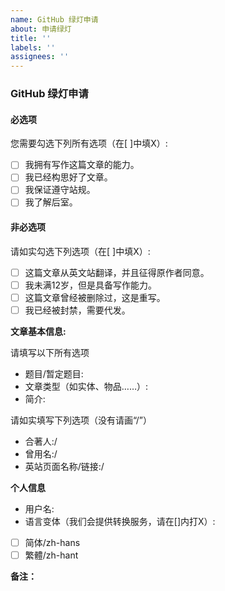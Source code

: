 ```yaml
---
name: GitHub 绿灯申请
about: 申请绿灯
title: ''
labels: ''
assignees: ''
---
```


### GitHub 绿灯申请

#### 必选项
您需要勾选下列所有选项（在[ ]中填X）:

- [ ] 我拥有写作这篇文章的能力。
- [ ] 我已经构思好了文章。
- [ ] 我保证遵守站规。
- [ ] 我了解后室。

#### 非必选项
请如实勾选下列选项（在[ ]中填X）:

- [ ] 这篇文章从英文站翻译，并且征得原作者同意。
- [ ] 我未满12岁，但是具备写作能力。
- [ ] 这篇文章曾经被删除过，这是重写。
- [ ] 我已经被封禁，需要代发。

**文章基本信息:**

请填写以下所有选项

- 题目/暂定题目: 
- 文章类型（如实体、物品……）: 
- 简介:

请如实填写下列选项（没有请画“/”）

- 合著人:/
- 曾用名:/
- 英站页面名称/链接:/

**个人信息**
- 用户名:
- 语言变体（我们会提供转换服务，请在[]内打X）:
- [ ] 简体/zh-hans
- [ ] 繁體/zh-hant

**备注：**
